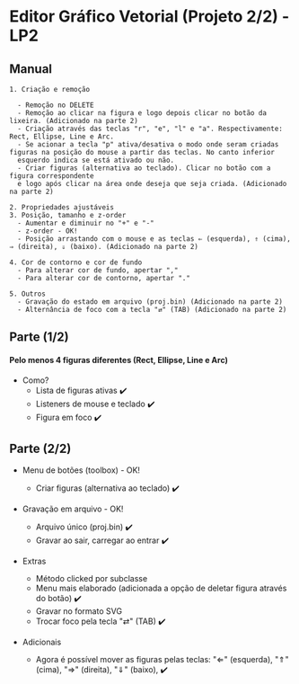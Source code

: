 # Editor Gráfico Vetorial (Projeto 2/2) - LP2

## Manual

    1. Criação e remoção
    
      - Remoção no DELETE
      - Remoção ao clicar na figura e logo depois clicar no botão da lixeira. (Adicionado na parte 2)
      - Criação através das teclas "r", "e", "l" e "a". Respectivamente: Rect, Ellipse, Line e Arc.
      - Se acionar a tecla "p" ativa/desativa o modo onde seram criadas figuras na posição do mouse a partir das teclas. No canto inferior
      esquerdo indica se está ativado ou não.
      - Criar figuras (alternativa ao teclado). Clicar no botão com a figura correspondente 
      e logo após clicar na área onde deseja que seja criada. (Adicionado na parte 2)

    2. Propriedades ajustáveis
    3. Posição, tamanho e z-order
      - Aumentar e diminuir no "+" e "-"
      - z-order - OK!
      - Posição arrastando com o mouse e as teclas ⇐ (esquerda), ⇑ (cima), ⇒ (direita), ⇓ (baixo). (Adicionado na parte 2)

    4. Cor de contorno e cor de fundo
      - Para alterar cor de fundo, apertar ","
      - Para alterar cor de contorno, apertar "."
      
    5. Outros 
      - Gravação do estado em arquivo (proj.bin) (Adicionado na parte 2)
      - Alternância de foco com a tecla "⇄" (TAB) (Adicionado na parte 2)

## Parte (1/2)

#### Pelo menos 4 figuras diferentes (Rect, Ellipse, Line e Arc)
- Como?
    - Lista de figuras ativas ✔️
    - Listeners de mouse e teclado ✔️
    - Figura em foco ✔️

## Parte (2/2)

- Menu de botões (toolbox) - OK!
    - Criar figuras (alternativa ao teclado) ✔️
- Gravação em arquivo - OK!
    - Arquivo único (proj.bin) ✔️
    - Gravar ao sair, carregar ao entrar ✔️
    
- Extras
    - Método clicked por subclasse
    - Menu mais elaborado (adicionada a opção de deletar figura através do botão) ✔️
    - Gravar no formato SVG
    - Trocar foco pela tecla "⇄" (TAB) ✔️
- Adicionais
    - Agora é possível mover as figuras pelas teclas: "⇐" (esquerda), "⇑" (cima), "⇒" (direita), "⇓" (baixo), ✔️






